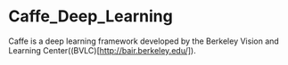# Caffe_Deep_Learning
Caffe is a deep learning framework developed by the Berkeley Vision and Learning Center((BVLC)[http://bair.berkeley.edu/]).
